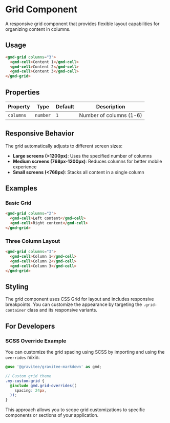 # Grid Component

A responsive grid component that provides flexible layout capabilities for organizing content in columns.

## Usage

```html
<gmd-grid columns="3">
  <gmd-cell>Content 1</gmd-cell>
  <gmd-cell>Content 2</gmd-cell>
  <gmd-cell>Content 3</gmd-cell>
</gmd-grid>
```

## Properties

| Property | Type | Default | Description |
|----------|------|---------|-------------|
| `columns` | `number` | `1` | Number of columns (1-6) |

## Responsive Behavior

The grid automatically adjusts to different screen sizes:

- **Large screens (>1200px)**: Uses the specified number of columns
- **Medium screens (768px-1200px)**: Reduces columns for better mobile experience
- **Small screens (<768px)**: Stacks all content in a single column

## Examples

### Basic Grid
```html
<gmd-grid columns="2">
  <gmd-cell>Left content</gmd-cell>
  <gmd-cell>Right content</gmd-cell>
</gmd-grid>
```

### Three Column Layout
```html
<gmd-grid columns="3">
  <gmd-cell>Column 1</gmd-cell>
  <gmd-cell>Column 2</gmd-cell>
  <gmd-cell>Column 3</gmd-cell>
</gmd-grid>
```

## Styling

The grid component uses CSS Grid for layout and includes responsive breakpoints. You can customize the appearance by targeting the `.grid-container` class and its responsive variants.

## For Developers

### SCSS Override Example

You can customize the grid spacing using SCSS by importing and using the `overrides` mixin:

```scss
@use '@gravitee/gravitee-markdown' as gmd;

// Custom grid theme
.my-custom-grid {
  @include gmd.grid-overrides((
    spacing: 24px,
  ));
}
```

This approach allows you to scope grid customizations to specific components or sections of your application.
